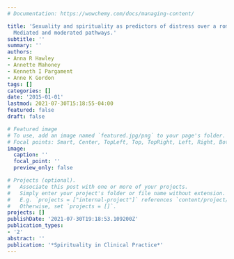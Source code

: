 ```yaml
---
# Documentation: https://wowchemy.com/docs/managing-content/

title: 'Sexuality and spirituality as predictors of distress over a romantic breakup:
  Mediated and moderated pathways.'
subtitle: ''
summary: ''
authors:
- Anna R Hawley
- Annette Mahoney
- Kenneth I Pargament
- Anne K Gordon
tags: []
categories: []
date: '2015-01-01'
lastmod: 2021-07-30T15:18:55-04:00
featured: false
draft: false

# Featured image
# To use, add an image named `featured.jpg/png` to your page's folder.
# Focal points: Smart, Center, TopLeft, Top, TopRight, Left, Right, BottomLeft, Bottom, BottomRight.
image:
  caption: ''
  focal_point: ''
  preview_only: false

# Projects (optional).
#   Associate this post with one or more of your projects.
#   Simply enter your project's folder or file name without extension.
#   E.g. `projects = ["internal-project"]` references `content/project/deep-learning/index.md`.
#   Otherwise, set `projects = []`.
projects: []
publishDate: '2021-07-30T19:18:53.109200Z'
publication_types:
- '2'
abstract: ''
publication: '*Spirituality in Clinical Practice*'
---
```

